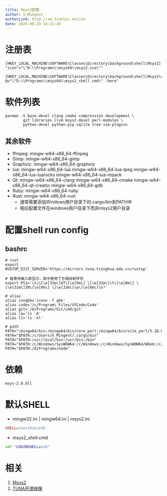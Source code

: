 ```yaml
---
title: Msys2配置
author: X_Mingest
authorLink: http://xm.tsohlac.online
date: 2020-08-29 14:31:49
---
```


# 注册表

```reg
[HKEY_LOCAL_MACHINE\SOFTWARE\Classes\Directory\background\shell\Msys2]
"icon"="\"D:\\Programs\\msys64\\msys2.ico\""

[HKEY_LOCAL_MACHINE\SOFTWARE\Classes\Directory\background\shell\Msys2\command]
@="\"D:\\Programs\\msys64\\msys2_shell.cmd\" -here"
```

# 软件列表

```shell
pacman -S base-devel clang cmake compression development \
        git libraries llvm msys2-devel perl-modules \
        python-devel python-pip sqlite tree vim-plugins
```

## 其余软件

- ffmpeg: mingw-w64-x86_64-ffmpeg
- Gimp: mingw-w64-x86_64-gimp
- Graphviz: mingw-w64-x86_64-graphviz
- lua: mingw-w64-x86_64-lua mingw-w64-x86_64-lua-lpeg mingw-w64-x86_64-lua-luarocks mingw-w64-x86_64-lua-mpack
- Qt: mingw-w64-x86_64-clang mingw-w64-x86_64-cmake mingw-w64-x86_64-qt-creator mingw-w64-x86_64-gdb
- Ruby: mingw-w64-x86_64-ruby
- Rust: mingw-w64-x86_64-rust
    - 通常需要添加Windows用户目录下的.cargo/bin到PATH中
    - 相应配置文件在windows用户目录下而非msys2用户目录

# 配置shell run config

## bashrc

```shell
# rust
export RUSTUP_DIST_SERVER='https://mirrors.tuna.tsinghua.edu.cn/rustup'

# 每等待输入即显示，其中使用了方框绘制字符
export PS1='\n╭\[\e[31m\]AT\[\e[0m\] \[\e[32m\]\t\[\e[0m\] \[\e[31m\]IN\[\e[0m\] \[\e[33m\]\w\[\e[0m\]\n╰'

# alias
alias cnvgbk='iconv -f gbk'
alias code='/c/Program\ Files/VSCode/Code'
alias git='/d/Programs/Git/cmd/git'
alias la='ls -A'
alias ll='ls -hl'

# path
PATH="/mingw64/bin:/mingw64/bin/core_perl:/mingw64/bin/site_perl/5.28.0:/mingw64/bin/vendor_perl"
PATH="$PATH:/c/Users/X_Mingest/.cargo/bin"
PATH="$PATH:/usr/local/bin:/usr/bin:/bin"
PATH="$PATH:/c/Windows/SysWOW64:/c/Windows:/c/Windows/SysWOW64/Wbem:/c/Windows/SysWOW64/WindowsPowerShell/v1.0"
PATH="$PATH:/d/Programs/node"
```

# 依赖

`msys-2.0.dll`

# 默认SHELL

- mingw32.ini | mingw64.ini | msys2.ini
```ini
SHELL=/usr/bin/zsh
```
- msys2_shell.cmd
```bat
set "LOGINSHELL=zsh"
```

# 相关

1. [Msys2](https://mirrors.tuna.tsinghua.edu.cn/msys2/distrib/msys2-x86_64-latest.exe)
1. [TUNA开源镜像](https://mirrors.tuna.tsinghua.edu.cn/)
